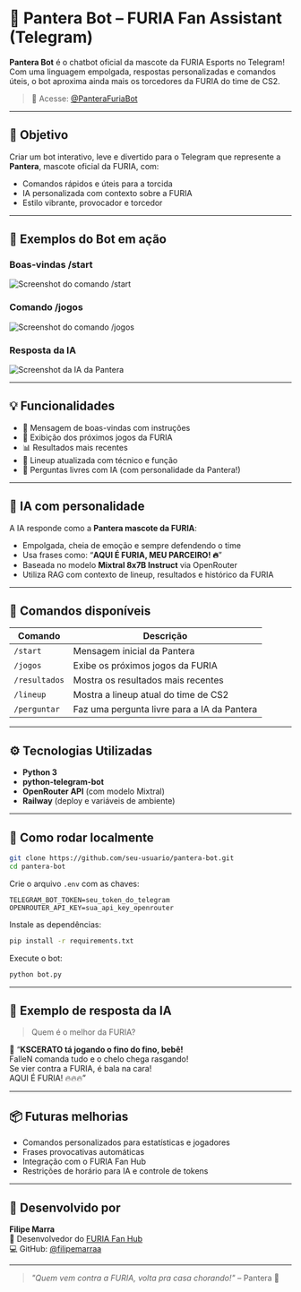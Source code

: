 # 🐆 Pantera Bot – FURIA Fan Assistant (Telegram)

**Pantera Bot** é o chatbot oficial da mascote da FURIA Esports no Telegram!  
Com uma linguagem empolgada, respostas personalizadas e comandos úteis, o bot aproxima ainda mais os torcedores da FURIA do time de CS2.

> 💬 Acesse: [@PanteraFuriaBot](https://t.me/PanteraFuriaBot)

---

## 🎯 Objetivo

Criar um bot interativo, leve e divertido para o Telegram que represente a **Pantera**, mascote oficial da FURIA, com:
- Comandos rápidos e úteis para a torcida
- IA personalizada com contexto sobre a FURIA
- Estilo vibrante, provocador e torcedor

---

## 📸 Exemplos do Bot em ação

### Boas-vindas /start
![Screenshot do comando /start](pubic/image1.png)

### Comando /jogos
![Screenshot do comando /jogos](docs/jogos.png)

### Resposta da IA
![Screenshot da IA da Pantera](docs/perguntar.png)

---

## 💡 Funcionalidades

- 👋 Mensagem de boas-vindas com instruções
- 📅 Exibição dos próximos jogos da FURIA
- 📊 Resultados mais recentes
- 🧠 Lineup atualizada com técnico e função
- 🤖 Perguntas livres com IA (com personalidade da Pantera!)

---

## 🧠 IA com personalidade

A IA responde como a **Pantera mascote da FURIA**:
- Empolgada, cheia de emoção e sempre defendendo o time
- Usa frases como: “**AQUI É FURIA, MEU PARCEIRO! 🔥**”
- Baseada no modelo **Mixtral 8x7B Instruct** via OpenRouter
- Utiliza RAG com contexto de lineup, resultados e histórico da FURIA

---

## 🔧 Comandos disponíveis

| Comando        | Descrição                                         |
|----------------|---------------------------------------------------|
| `/start`       | Mensagem inicial da Pantera                       |
| `/jogos`       | Exibe os próximos jogos da FURIA                  |
| `/resultados`  | Mostra os resultados mais recentes                |
| `/lineup`      | Mostra a lineup atual do time de CS2              |
| `/perguntar`   | Faz uma pergunta livre para a IA da Pantera       |

---

## ⚙️ Tecnologias Utilizadas

- **Python 3**
- **python-telegram-bot**
- **OpenRouter API** (com modelo Mixtral)
- **Railway** (deploy e variáveis de ambiente)

---

## 🚀 Como rodar localmente

```bash
git clone https://github.com/seu-usuario/pantera-bot.git
cd pantera-bot
```

Crie o arquivo `.env` com as chaves:

```env
TELEGRAM_BOT_TOKEN=seu_token_do_telegram
OPENROUTER_API_KEY=sua_api_key_openrouter
```

Instale as dependências:

```bash
pip install -r requirements.txt
```

Execute o bot:

```bash
python bot.py
```

---

## 💬 Exemplo de resposta da IA

> Quem é o melhor da FURIA?

🐆 “**KSCERATO tá jogando o fino do fino, bebê!**  
FalleN comanda tudo e o chelo chega rasgando!  
Se vier contra a FURIA, é bala na cara!  
AQUI É FURIA! 🔥🔥🔥”

---

## 📦 Futuras melhorias

- Comandos personalizados para estatísticas e jogadores
- Frases provocativas automáticas
- Integração com o FURIA Fan Hub
- Restrições de horário para IA e controle de tokens

---

## 👤 Desenvolvido por

**Filipe Marra**  
🐾 Desenvolvedor do [FURIA Fan Hub](https://github.com/filipemarraa/furia_fanhub)  
💻 GitHub: [@filipemarraa](https://github.com/filipemarraa)

---

> _"Quem vem contra a FURIA, volta pra casa chorando!"_ – Pantera 🐆
